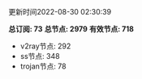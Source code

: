 更新时间2022-08-30 02:30:39

**总订阅: 73**
**总节点: 2979**
**有效节点: 718**
- v2ray节点: 292
- ss节点: 348
- trojan节点: 78

